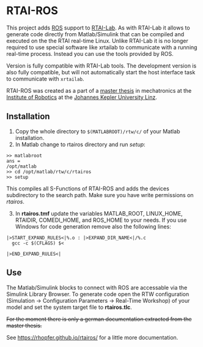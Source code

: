 # RTAI-ROS

This project adds [ROS](http://www.ros.org) support to [RTAI-Lab](https://www.rtai.org/?About_RTAI-Lab).
As with RTAI-Lab it allows to generate code directly from Matlab/Simulink that can be compiled and executed on the the RTAI real-time Linux.
Unlike RTAI-Lab it is no longer required to use special software like xrtailab to communicate with a running real-time process.
Instead you can use the tools provided by ROS.

Version is fully compatible with RTAI-Lab tools. The development version is also fully compatible, but will not automatically start the host interface task to communicate with `xrtailab`.

RTAI-ROS was created as a part of a [master thesis](http://epub.jku.at/urn:nbn:at:at-ubl:1-5222)
 in mechatronics at the [Institute of Robotics](http://www.robotik.jku.at/) at the [Johannes Kepler University Linz](http://www.jku.at/).

## Installation

1. Copy the whole directory to `$(MATLABROOT)/rtw/c/` of your Matlab installation.
2. In Matlab change to rtairos directory and run *setup*:
  ```
>> matlabroot
ans =
/opt/matlab
>> cd /opt/matlab/rtw/c/rtairos
>> setup
  ```
  This compiles all S-Functions of RTAI-ROS and adds the devices subdirectory to the search path.
  Make sure you have write permissions on *rtairos*.
   
3. In **rtairos.tmf** update the variables MATLAB_ROOT, LINUX_HOME, RTAIDIR, COMEDI_HOME, and ROS_HOME to your needs.
  If you use Windows for code generation remove also the following lines:
  ```
|>START_EXPAND_RULES<|%.o : |>EXPAND_DIR_NAME<|/%.c
    gcc -c $(CFLAGS) $<

|>END_EXPAND_RULES<|
  ```

## Use

The Matlab/Simulink blocks to connect with ROS are accessable via the Simulink Library Browser.
To generate code open the RTW configuration (Simulation → Configuration Parameters → Real-Time Workshop) of your model and set the system target file to **rtairos.tlc**.

~~For the moment there is only a german documentation extracted from the master thesis.~~

See https://rhopfer.github.io/rtairos/ for a little more documentation.
